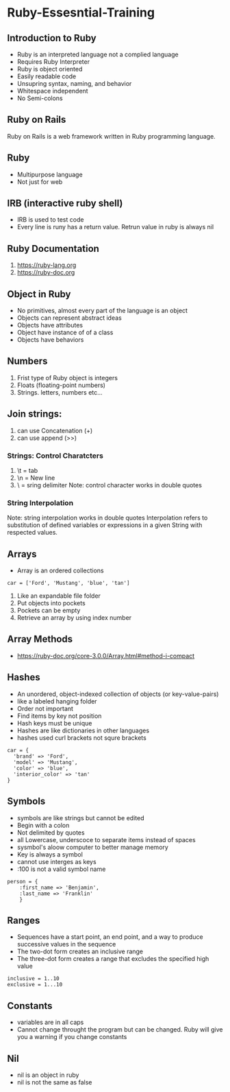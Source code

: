 # Ruby-Essesntial-Training

## Introduction to Ruby
-  Ruby is an interpreted language not a complied language
-  Requires Ruby Interpreter
-  Ruby is object oriented 
-  Easily readable code
-  Unsupring syntax, naming, and behavior
-  Whitespace independent
-  No Semi-colons

## Ruby on Rails
Ruby on Rails is a web framework written in Ruby programming language.

## Ruby
- Multipurpose language
- Not just for web

## IRB (interactive ruby shell)
- IRB is used to test code
- Every line is runy has a return value. Retrun value in ruby is always nil

## Ruby Documentation
1. https://ruby-lang.org
2. https://ruby-doc.org

## Object in Ruby
- No primitives, almost every part of the language is an object
- Objects can represent abstract ideas
- Objects have attributes
- Object have instance of of a class
- Objects have behaviors

## Numbers
1. Frist type of Ruby object is integers
2. Floats (floating-point numbers)
3. Strings. letters, numbers etc...

## Join strings: 
1. can use Concatenation (+)
2. can use append (>>)

### Strings: Control Charatcters
1.  \t =  tab 
2.  \n = New line
3.  \ = sring delimiter
 Note: control character works in double quotes
### String Interpolation
 Note: string interpolation works in double quotes
Interpolation refers to substitution of defined variables or expressions in a given String with respected values.

## Arrays
- Array is an ordered collections
```
car = ['Ford', 'Mustang', 'blue', 'tan']
```

1. Like an expandable file folder
2. Put objects into pockets
3. Pockets can be empty
4. Retrieve an array by using index number

## Array Methods

- https://ruby-doc.org/core-3.0.0/Array.html#method-i-compact

## Hashes
- An unordered, object-indexed collection of objects (or key-value-pairs)
- like a labeled hanging folder
- Order not important
- Find items by key not position
- Hash keys must be unique
- Hashes are like dictionaries in other languages
- hashes used curl brackets not squre brackets

```
car = {
  'brand' => 'Ford', 
  'model' => 'Mustang', 
  'color' => 'blue', 
  'interior_color' => 'tan'
}
```

## Symbols
- symbols are like strings but cannot be edited
- Begin with a colon
- Not delimited by quotes
- all Lowercase, underscoce to  separate items instead of spaces
- sysmbol's aloow computer to better manage memory
- Key is always a symbol
- cannot use interges as keys
- :100 is not a valid symbol name

```
person = {
    :first_name => 'Benjamin', 
    :last_name => 'Franklin'
    }
```

## Ranges 
- Sequences have a start point, an end point, and a way to produce successive values in the sequence
- The two-dot form creates an inclusive range
- The three-dot form creates a range that excludes the specified high value

```
inclusive = 1..10
exclusive = 1...10
```
## Constants

- variables are in all caps
- Cannot change throught the program but can be changed. Ruby will give you a warning if you change constants

## Nil
- nil is an object in ruby
- nil is not the same as false